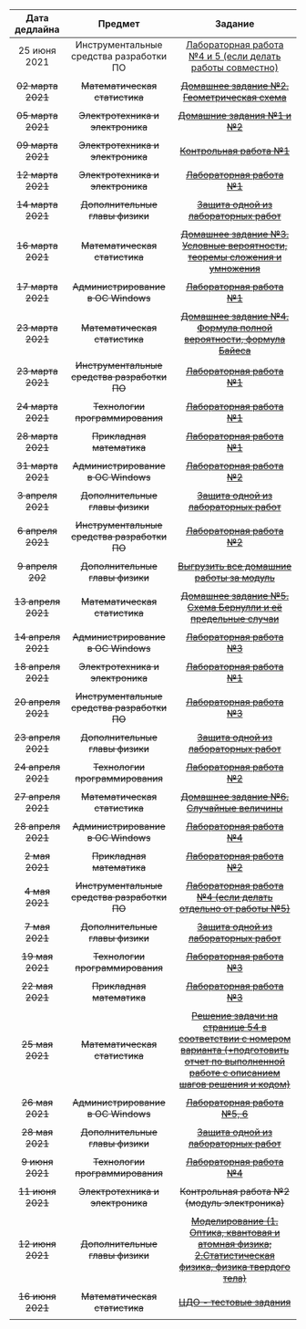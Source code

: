 | Дата дедлайна | Предмет | Задание |
| :---: | :---: | :---: | 
|25 июня 2021 | Инструментальные средства разработки ПО | [Лабораторная работа №4 и 5 (если делать работы совместно)](https://info-m3203.tech/subjects/devtools) |
| | | |
|~~02 марта 2021~~ | ~~Математическая статистика~~ | ~~[Домашнее задание №2. Геометрическая схема](https://mvbabushkin.xyz/my/)~~  |
| | | |
|~~05 марта 2021~~ | ~~Электротехника и электроника~~ | ~~[Домашние задания №1 и №2](https://info-m3203.tech/subjects/eltech)~~ |
| | | |
|~~09 марта 2021~~ | ~~Электротехника и электроника~~ | ~~[Контрольная работа №1](https://info-m3203.tech/subjects/eltech)~~ |
| | | |
|~~12 марта 2021~~ | ~~Электротехника и электроника~~ | ~~[Лабораторная работа №1](https://info-m3203.tech/subjects/eltech)~~ |
| | | |
|~~14 марта 2021~~ |~~Дополнительные главы физики~~ | ~~[Защита одной из лабораторных работ](https://study.physics.itmo.ru/)~~ |
| | | |
|~~16 марта 2021~~ | ~~Математическая статистика~~ | ~~[Домашнее задание №3. Условные вероятности, теоремы сложения и умножения](https://mvbabushkin.xyz/my/)~~  |
| | | |
|~~17 марта 2021~~ | ~~Администрирование в ОС Windows~~ | ~~[Лабораторная работа №1](https://drive.google.com/file/d/1VgQ9qo_Zw7qxGYeZfq3R26m9NvMglYGI/view?usp=sharing)~~ |
| | | |
|~~23 марта 2021~~ | ~~Математическая статистика~~ | ~~[Домашнее задание №4. Формула полной вероятности, формула Байеса](https://mvbabushkin.xyz/my/)~~ |
|~~23 марта 2021~~ | ~~Инструментальные средства разработки ПО~~ | ~~[Лабораторная работа №1](https://info-m3203.tech/subjects/devtools)~~ |
| | | |
|~~24 марта 2021~~ | ~~Технологии программирования~~ | ~~[Лабораторная работа №1](https://www.notion.so/1-c91c505841034d6381934db51a8ce3a9)~~ |
| | | |
|~~28 марта 2021~~ | ~~Прикладная математика~~ | ~~[Лабораторная работа №1](http://mathdep.ifmo.ru/wp-content/uploads/2021/03/Lab_1_pm.pdf)~~ |
| | | |
|~~31 марта 2021~~ | ~~Администрирование в ОС Windows~~ | ~~[Лабораторная работа №2](https://drive.google.com/file/d/1a1NjI2HnRUOL5Dh5ylsmtWureORYGIL-/view?usp=sharing)~~ |
| | | |
|~~3 апреля 2021~~ | ~~Дополнительные главы физики~~ | ~~[Защита одной из лабораторных работ](https://study.physics.itmo.ru/)~~ |
| | | |
|~~6 апреля 2021~~ | ~~Инструментальные средства разработки ПО~~ | ~~[Лабораторная работа №2](https://info-m3203.tech/subjects/devtools)~~ |
| | | |
|~~9 апреля 202~~ | ~~Дополнительные главы физики~~ | ~~[Выгрузить все домашние работы за модуль](https://study.physics.itmo.ru/)~~ |
| | | |
|~~13 апреля 2021~~ | ~~Математическая статистика~~| ~~[Домашнее задание №5. Схема Бернулли и её предельные случаи](https://mvbabushkin.xyz/my/)~~  |
| | | |
|~~14 апреля 2021~~ | ~~Администрирование в ОС Windows~~ | ~~[Лабораторная работа №3](https://drive.google.com/file/d/1WDsnSQ9X7L9ZzBx0Wgzrk7GTJEnv8QYJ/view?usp=sharing)~~ |
| | | |
|~~18 апреля 2021~~| ~~Электротехника и электроника~~ | ~~[Лабораторная работа №1](https://teams.microsoft.com/l/team/19%3ab3a922e1ca8c4c0da78f36006e9f22d3%40thread.tacv2/conversations?groupId=b3d066fe-b3c3-4b8e-85ca-029747895a74&tenantId=f1980062-2921-426e-b382-ba0359fbee56)~~ |
| | | |
|~~20 апреля 2021~~ | ~~Инструментальные средства разработки ПО~~ | ~~[Лабораторная работа №3](https://info-m3203.tech/subjects/devtools)~~ |
| | | |
|~~23 апреля 2021~~ |~~Дополнительные главы физики~~ | ~~[Защита одной из лабораторных работ](https://study.physics.itmo.ru/)~~ |
| | | |
|~~24 апреля 2021~~ | ~~Технологии программирования~~ | ~~[Лабораторная работа №2](https://www.notion.so/1-c91c505841034d6381934db51a8ce3a9)~~ |
| | | |
|~~27 апреля 2021~~ | ~~Математическая статистика~~ | ~~[Домашнее задание №6. Случайные величины](https://mvbabushkin.xyz/my/)~~  |
| | | |
|~~28 апреля 2021~~ | ~~Администрирование в ОС Windows~~ | ~~[Лабораторная работа №4](https://drive.google.com/file/d/151_l_jxgaSql6klt3pWtGG0prqd60H9T/view?usp=sharing)~~ |
| | | |
|~~2 мая 2021~~ | ~~Прикладная математика~~ | ~~[Лабораторная работа №2](http://mathdep.ifmo.ru/wp-content/uploads/2021/03/Lab_2_pm.pdf)~~ |
| | | |
|~~4 мая 2021~~ | ~~Инструментальные средства разработки ПО~~ | ~~[Лабораторная работа №4 (если делать отдельно от работы №5)](https://info-m3203.tech/subjects/devtools)~~ |
| | | |
|~~7 мая 2021~~| ~~Дополнительные главы физики~~ | ~~[Защита одной из лабораторных работ](https://study.physics.itmo.ru/)~~ |
| | | |
|~~19 мая 2021~~ | ~~Технологии программирования~~ | ~~[Лабораторная работа №3](https://www.notion.so/1-c91c505841034d6381934db51a8ce3a9)~~ |
| | | |
|~~22 мая 2021~~ | ~~Прикладная математика~~ | ~~[Лабораторная работа №3](http://mathdep.ifmo.ru/app_math_3/)~~ |
| | | |
|~~25 мая 2021~~ | ~~Математическая статистика~~ | ~~[Решение задачи на странице 54 в соответствии с номером варианта (+подготовить отчет по выполненной работе с описанием шагов решения и кодом)](https://drive.google.com/file/d/1O_H1ftodgSf9xeMeCYw0gyTaey4d0N0W/view?usp=sharing)~~  |
| | | |
|~~26 мая 2021~~ | ~~Администрирование в ОС Windows~~ | ~~[Лабораторная работа №5, 6](https://drive.google.com/file/d/1ekUqC2J93BhQsvzvsIxOXou_bzCbptLM/view?usp=sharing)~~ |
| | | |
|~~28 мая 2021~~ | ~~Дополнительные главы физики~~ | ~~[Защита одной из лабораторных работ](https://study.physics.itmo.ru/)~~ |
| | | |
|~~9 июня 2021~~| ~~Технологии программирования~~ | ~~[Лабораторная работа №4](https://www.notion.so/1-c91c505841034d6381934db51a8ce3a9)~~ |
| | | |
|~~11 июня 2021~~ | ~~Электротехника и электроника~~ | ~~Контрольная работа №2 (модуль электроника)~~ |
| | | |
|~~12 июня 2021~~ | ~~Дополнительные главы физики~~ | ~~[Моделирование (1. Оптика, квантовая и атомная физика; 2.Статистическая физика, физика твердого тела)](https://study.physics.itmo.ru/)~~  |
| | | |
|~~16 июня 2021~~ | ~~Математическая статистика~~ | ~~[ЦДО - тестовые задания](https://de.ifmo.ru/)~~  |
| | | |